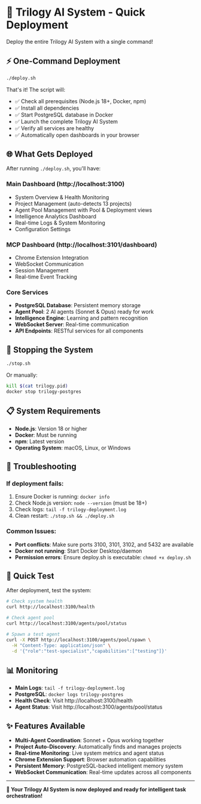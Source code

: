 # 🚀 Trilogy AI System - Quick Deployment

Deploy the entire Trilogy AI System with a single command!

## ⚡ One-Command Deployment

```bash
./deploy.sh
```

That's it! The script will:
- ✅ Check all prerequisites (Node.js 18+, Docker, npm)
- ✅ Install all dependencies
- ✅ Start PostgreSQL database in Docker
- ✅ Launch the complete Trilogy AI System
- ✅ Verify all services are healthy
- ✅ Automatically open dashboards in your browser

## 🌐 What Gets Deployed

After running `./deploy.sh`, you'll have:

### Main Dashboard (http://localhost:3100)
- System Overview & Health Monitoring
- Project Management (auto-detects 13 projects)
- Agent Pool Management with Pool & Deployment views
- Intelligence Analytics Dashboard
- Real-time Logs & System Monitoring
- Configuration Settings

### MCP Dashboard (http://localhost:3101/dashboard)
- Chrome Extension Integration
- WebSocket Communication
- Session Management
- Real-time Event Tracking

### Core Services
- **PostgreSQL Database**: Persistent memory storage
- **Agent Pool**: 2 AI agents (Sonnet & Opus) ready for work
- **Intelligence Engine**: Learning and pattern recognition
- **WebSocket Server**: Real-time communication
- **API Endpoints**: RESTful services for all components

## 🛑 Stopping the System

```bash
./stop.sh
```

Or manually:
```bash
kill $(cat trilogy.pid)
docker stop trilogy-postgres
```

## 📋 System Requirements

- **Node.js**: Version 18 or higher
- **Docker**: Must be running
- **npm**: Latest version
- **Operating System**: macOS, Linux, or Windows

## 🔧 Troubleshooting

### If deployment fails:
1. Ensure Docker is running: `docker info`
2. Check Node.js version: `node --version` (must be 18+)
3. Check logs: `tail -f trilogy-deployment.log`
4. Clean restart: `./stop.sh && ./deploy.sh`

### Common Issues:
- **Port conflicts**: Make sure ports 3100, 3101, 3102, and 5432 are available
- **Docker not running**: Start Docker Desktop/daemon
- **Permission errors**: Ensure deploy.sh is executable: `chmod +x deploy.sh`

## 🎯 Quick Test

After deployment, test the system:

```bash
# Check system health
curl http://localhost:3100/health

# Check agent pool
curl http://localhost:3100/agents/pool/status

# Spawn a test agent
curl -X POST http://localhost:3100/agents/pool/spawn \
  -H "Content-Type: application/json" \
  -d '{"role":"test-specialist","capabilities":["testing"]}'
```

## 📊 Monitoring

- **Main Logs**: `tail -f trilogy-deployment.log`
- **PostgreSQL**: `docker logs trilogy-postgres`
- **Health Check**: Visit http://localhost:3100/health
- **Agent Status**: Visit http://localhost:3100/agents/pool/status

## ✨ Features Available

- **Multi-Agent Coordination**: Sonnet + Opus working together
- **Project Auto-Discovery**: Automatically finds and manages projects
- **Real-time Monitoring**: Live system metrics and agent status
- **Chrome Extension Support**: Browser automation capabilities
- **Persistent Memory**: PostgreSQL-backed intelligent memory system
- **WebSocket Communication**: Real-time updates across all components

---

**🎉 Your Trilogy AI System is now deployed and ready for intelligent task orchestration!**